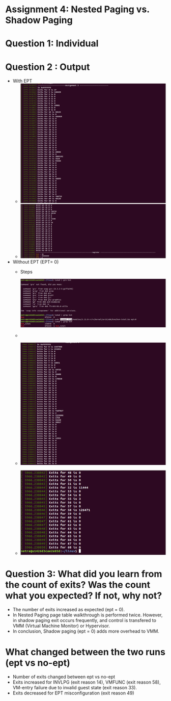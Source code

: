 # Assignment 4: Nested Paging vs. Shadow Paging
# Question 1: Individual
# Question 2 : Output 
-  With EPT
	- ![ass4/EPT](ass4/EPTA.png)
	- ![imag2](ass4/EPTB.png)
-  Without EPT (EPT= 0)
   - Steps
	
      ![img](ass4/STEPSEPT0.png)
	
   -
	- ![ass4/EPT](ass4/WITHOUTEPTA.png)
	- ![imag2](ass4/WITHOUTEPTB.png)
# Question 3: What did you learn from the count of exits? Was the count what you expected? If not, why not?
- The number of exits increased as expected (ept = 0).
- In Nested Paging page table walkthrough is performed twice. However, in shadow paging exit occurs frequently, and control is transfered to VMM (Virtual Machine Monitor) or Hypervisor. 
- In conclusion, Shadow paging (ept = 0) adds more overhead to VMM.

# What changed between the two runs (ept vs no-ept)   
- Number of exits changed between ept vs no-ept
- Exits increased for INVLPG (exit reason 14), VMFUNC (exit reason 58), VM-entry failure due to invalid guest state (exit reason 33).
- Exits decreased for EPT misconfiguration (exit reason 49)
